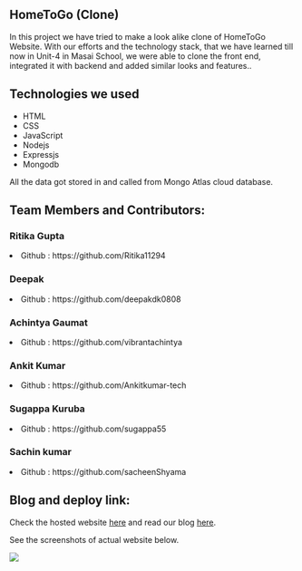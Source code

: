 ## HomeToGo (Clone)
In this project we have tried to make a look alike clone of HomeToGo Website. With our efforts and the technology stack, that we have learned till now in Unit-4 in Masai School, we were able to clone the front end, integrated it with backend and added similar looks and features..

## Technologies we used
<ul>
  <li>HTML</li>
  <li>CSS</li>
  <li>JavaScript</li>
  <li>Nodejs</li>
  <li>Expressjs</li>
  <li>Mongodb</li>
</ul>
All the data got stored in and called from Mongo Atlas cloud database.

## Team Members and Contributors:
<h3>Ritika Gupta</h3>
<li>Github : https://github.com/Ritika11294</li>
<h3>Deepak</h3>
<li>Github : https://github.com/deepakdk0808</li>
<h3>Achintya Gaumat</h3>
<li>Github : https://github.com/vibrantachintya</li>
<h3>Ankit Kumar</h3>
<li>Github : https://github.com/Ankitkumar-tech</li>
<h3>Sugappa Kuruba</h3>
<li>Github : https://github.com/sugappa55</li>
<h3>Sachin kumar</h3>
<li>Github : https://github.com/sacheenShyama</li>

## Blog and deploy link:


Check the hosted website [here](https://home2go-frontend-api.vercel.app/) and read our blog [here](https://medium.com/@vibrantachintya/hometogo-website-construct-week-unit-4-c2cd404624a3).

See the screenshots of actual website below.

![](https://raw.githubusercontent.com/vibrantachintya/HomeToGo/master/images/screenshots.gif)

